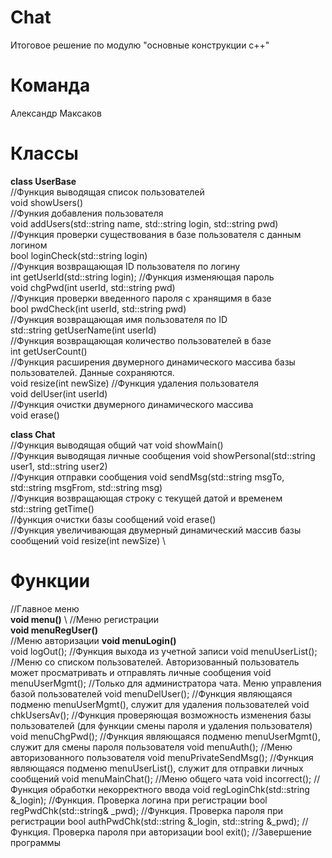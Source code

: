 # Chat
Итоговое решение по модулю "основные конструкции с++"

# Команда
Александр Максаков

# Классы
**class UserBase**\
//Функция выводящая список пользователей\
void showUsers()\
//Функия добавления пользователя\
void addUsers(std::string name, std::string login, std::string pwd)\
//Функция проверки существования в базе пользователя с данным логином\
bool loginCheck(std::string login)\
//Функция возвращающая ID пользователя по логину\
int getUserId(std::string login);
//Функция изменяющая пароль\
void chgPwd(int userId, std::string pwd)\
//Функция проверки введенного пароля с хранящимя в базе\
bool pwdCheck(int userId, std::string pwd)\
//Функция возвращающая имя пользователя по ID\
std::string getUserName(int userId)\
//Функция возвращающая количество пользователей в базе\
int getUserCount()\
//Функция расширения двумерного динамического массива базы пользователей. Данные сохраняются.\
void resize(int newSize)
//Функция удаления пользователя\
void delUser(int userId)\
//Функция очистки двумерного динамического массива\
void erase()

**class Chat** \
//Функция выводящая общий чат
void showMain() \
//Функция выводящая личные сообщения
void showPersonal(std::string user1, std::string user2) \
//Функция отправки сообщения
void sendMsg(std::string msgTo, std::string msgFrom, std::string msg) \
//Функция возвращающая строку с текущей датой и временем
std::string getTime() \
//функция очистки базы сообщений
void erase() \
//Функция увеличивающая двумерный динамический массив базы сообщений
void resize(int newSize) \


# Функции
//Главное меню \
**void menu()** \ 
//Меню регистрации\
**void menuRegUser()** \
//Меню авторизации
**void menuLogin()** \
void logOut(); //Функция выхода из учетной записи
void menuUserList(); //Меню со списком пользователей. Авторизованный пользователь может просматривать и отправлять личные сообщения
void menuUserMgmt(); //Только для администратора чата. Меню управления базой пользователей
void menuDelUser(); //Функция являющаяся подменю menuUserMgmt(), служит для удаления пользователей
void chkUsersAv(); //Функция проверяющая возможность изменения базы пользователей (для функции смены пароля и удаления пользователя)
void menuChgPwd(); //Функция являющаяся подменю menuUserMgmt(), служит для смены пароля пользователя
void menuAuth(); //Меню авторизованного пользователя
void menuPrivateSendMsg(); //Функция являющаяся подменю menuUserList(), служит для отправки личных сообщений
void menuMainChat(); //Меню общего чата
void incorrect(); //Функция обработки некорректного ввода
void regLoginChk(std::string &_login); //Функция. Проверка логина при регистрации
bool regPwdChk(std::string& _pwd); //Функция. Проверка пароля при регистрации
bool authPwdChk(std::string &_login, std::string &_pwd); //Функция. Проверка пароля при авторизации
bool exit(); //Завершение программы
